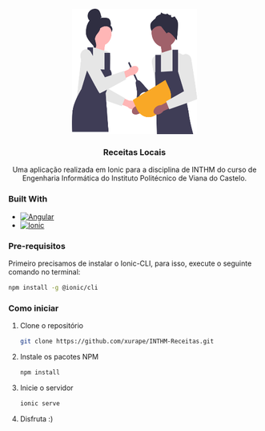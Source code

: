 <!-- 
[![Contributors][contributors-shield]][contributors-url]
[![Forks][forks-shield]][forks-url]
[![Stargazers][stars-shield]][stars-url]
[![Issues][issues-shield]][issues-url]
[![MIT License][license-shield]][license-url]
[![LinkedIn][linkedin-shield]][linkedin-url] -->

<br />
<div align="center">
  <a href="https://github.com/xurape/INTHM-Receitas">
    <img src="src/assets/img/cook_1.svg" alt="Logo" width="250" height="250">
  </a>

<h3 align="center">Receitas Locais</h3>
  <p align="center">
    Uma aplicação realizada em Ionic para a disciplina de INTHM do curso de Engenharia Informática do Instituto Politécnico de Viana do Castelo.
  </p>
</div>

### Built With

* [![Angular][Angular.io]][Angular-url]
* [![Ionic][Ionic.io]][Ionic-url]

### Pre-requisitos

Primeiro precisamos de instalar o Ionic-CLI, para isso, execute o seguinte comando no terminal:
  ```sh
  npm install -g @ionic/cli
  ```

### Como iniciar

1. Clone o repositório
   ```sh
   git clone https://github.com/xurape/INTHM-Receitas.git
   ```

2. Instale os pacotes NPM
   ```sh
   npm install
   ```

3. Inicie o servidor
   ```sh
   ionic serve
   ```

4. Disfruta :)
   
[contributors-shield]: https://img.shields.io/github/contributors/github_username/repo_name.svg?style=for-the-badge
[contributors-url]: https://github.com/xurape/INTHM-Receitas/graphs/contributors
[forks-shield]: https://img.shields.io/github/forks/github_username/repo_name.svg?style=for-the-badge
[forks-url]: https://github.com/xurape/INTHM-Receitas/network/members
[stars-shield]: https://img.shields.io/github/stars/github_username/repo_name.svg?style=for-the-badge
[stars-url]: https://github.com/xurape/INTHM-Receitas/stargazers
[issues-shield]: https://img.shields.io/github/issues/github_username/repo_name.svg?style=for-the-badge
[issues-url]: https://github.com/xurape/INTHM-Receitas/issues
[license-shield]: https://img.shields.io/github/license/github_username/repo_name.svg?style=for-the-badge
[license-url]: https://github.com/xurape/INTHM-Receitas/blob/master/LICENSE.txt
[linkedin-shield]: https://img.shields.io/badge/-LinkedIn-black.svg?style=for-the-badge&logo=linkedin&colorB=555
[linkedin-url]: https://linkedin.com/in/linkedin_username
[product-screenshot]: images/screenshot.png
[Next.js]: https://img.shields.io/badge/next.js-000000?style=for-the-badge&logo=nextdotjs&logoColor=white
[Next-url]: https://nextjs.org/
[React.js]: https://img.shields.io/badge/React-20232A?style=for-the-badge&logo=react&logoColor=61DAFB
[React-url]: https://reactjs.org/
[Vue.js]: https://img.shields.io/badge/Vue.js-35495E?style=for-the-badge&logo=vuedotjs&logoColor=4FC08D
[Vue-url]: https://vuejs.org/
[Angular.io]: https://img.shields.io/badge/Angular-DD0031?style=for-the-badge&logo=angular&logoColor=white
[Angular-url]: https://angular.io/
[Svelte.dev]: https://img.shields.io/badge/Svelte-4A4A55?style=for-the-badge&logo=svelte&logoColor=FF3E00
[Svelte-url]: https://svelte.dev/
[Laravel.com]: https://img.shields.io/badge/Laravel-FF2D20?style=for-the-badge&logo=laravel&logoColor=white
[Laravel-url]: https://laravel.com
[Bootstrap.com]: https://img.shields.io/badge/Bootstrap-563D7C?style=for-the-badge&logo=bootstrap&logoColor=white
[Bootstrap-url]: https://getbootstrap.com
[JQuery.com]: https://img.shields.io/badge/jQuery-0769AD?style=for-the-badge&logo=jquery&logoColor=white
[JQuery-url]: https://jquery.com 
[Ionic-url]: https://ionic.io 
[Ionic.io]: https://img.shields.io/badge/Ionic-0769AD?style=for-the-badge&logo=ionic&logoColor=white

